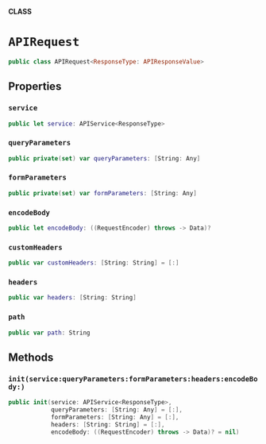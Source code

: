 **CLASS**

# `APIRequest`

```swift
public class APIRequest<ResponseType: APIResponseValue>
```

## Properties
### `service`

```swift
public let service: APIService<ResponseType>
```

### `queryParameters`

```swift
public private(set) var queryParameters: [String: Any]
```

### `formParameters`

```swift
public private(set) var formParameters: [String: Any]
```

### `encodeBody`

```swift
public let encodeBody: ((RequestEncoder) throws -> Data)?
```

### `customHeaders`

```swift
public var customHeaders: [String: String] = [:]
```

### `headers`

```swift
public var headers: [String: String]
```

### `path`

```swift
public var path: String
```

## Methods
### `init(service:queryParameters:formParameters:headers:encodeBody:)`

```swift
public init(service: APIService<ResponseType>,
            queryParameters: [String: Any] = [:],
            formParameters: [String: Any] = [:],
            headers: [String: String] = [:],
            encodeBody: ((RequestEncoder) throws -> Data)? = nil)
```

